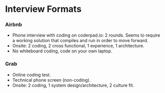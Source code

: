 Interview Formats
==

### Airbnb

- Phone interview with coding on coderpad.io: 2 rounds. Seems to require a working solution that compiles and run in order to move forward.
- Onsite: 2 coding, 2 cross functional, 1 experience, 1 architecture.
- No whiteboard coding, code on your own laptop.

### Grab

- Online coding test.
- Technical phone screen (non-coding).
- Onsite: 2 coding, 1 system design/architecture, 2 culture fit.

